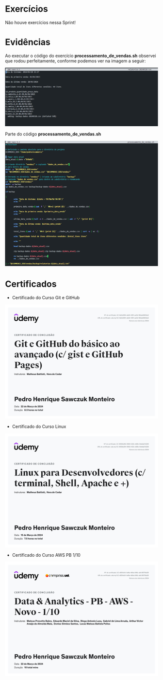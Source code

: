 <!-- 
# Instruções

Neste arquivo você irá apresentar suas entregas da Sprint corrente. Observe que existem 4 diretórios no exemplo: **exercícios**, **certificados** e **evidências**.

 - O diretório **exercícios** corresponde ao local onde você irá adicionar o código-fonte das atividades de codificação da Sprint, quando houver.
 - O diretório **evidências** você pode utilizar para adicionar imagens demonstrando a execução/resultados de atividades, quando necessário.
 - O diretório **certificados** é o local onde você irá armazenar os certificados dos cursos solicitados durante a sprint. O nome de cada certificado de corresponder ao título do curso.
 - O diretório **desafio** é o local onde você irá armazenar a resolução do que se pede no desafio, todos recursos que você considerar importante deverá está dentro desse diretório.

Utilize o arquivo README.md da Sprint para organizar todas as suas entregas. Faça referência aos arquivos de código-fonte. Evite colocar código diretamente no Markdown pois dificulta nossa avaliação.
 -->

# Exercícios

Não houve exercícios nessa Sprint!


# Evidências


Ao executar o código do exercício **processamento_de_vendas.sh** observei que rodou perfeitamente, conforme podemos ver na imagem a seguir:

![Evidencia 1](evidencias/evidencia-7.png)

Parte do código **processamento_de_vendas.sh**

![Evidencia 1](evidencias/evidencia-5.png)


# Certificados

- Certificado do Curso Git e GitHub

![Curso ABC](certificados/certificado-git.jpg)


- Certificado do Curso Linux

![Curso ABC](certificados/certificado-linux.jpg)


- Certificado do Curso AWS PB 1/10

![Curso ABC](certificados/certificado.jpg)


